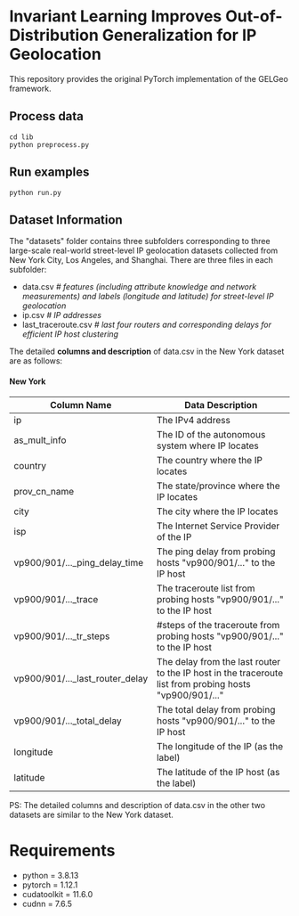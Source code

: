 # Invariant Learning Improves Out-of-Distribution Generalization for IP Geolocation
This repository provides the original PyTorch implementation of the GELGeo framework.

## Process data
```
cd lib
python preprocess.py
```

## Run examples
```
python run.py
```

## Dataset Information

The "datasets" folder contains three subfolders corresponding to three large-scale real-world street-level IP geolocation    datasets collected from New York City, Los Angeles, and Shanghai. There are three files in each subfolder:

- data.csv    *# features (including attribute knowledge and network measurements) and labels (longitude and latitude) for street-level IP geolocation* 
- ip.csv    *# IP addresses*
- last_traceroute.csv    *# last four routers and corresponding delays for efficient IP host clustering*

The detailed **columns and description** of data.csv in the New York dataset are as follows:

#### New York  

| Column Name                     | Data Description                                             |
| ------------------------------- | ------------------------------------------------------------ |
| ip                              | The IPv4 address                                             |
| as_mult_info                    | The ID of the autonomous system where IP locates             |
| country                         | The country where the IP locates                             |
| prov_cn_name                    | The state/province where the IP locates                      |
| city                            | The city where the IP locates                                |
| isp                             | The Internet Service Provider of the IP                      |
| vp900/901/..._ping_delay_time   | The ping delay from probing hosts "vp900/901/..." to the IP host |
| vp900/901/..._trace             | The traceroute list from probing hosts "vp900/901/..." to the IP host |
| vp900/901/..._tr_steps          | #steps of the traceroute from probing hosts "vp900/901/..." to the IP host |
| vp900/901/..._last_router_delay | The delay from the last router to the IP host in the traceroute list from probing hosts "vp900/901/..." |
| vp900/901/..._total_delay       | The total delay from probing hosts "vp900/901/..." to the IP host |
| longitude                       | The longitude of the IP (as the label)                           |
| latitude                        | The latitude of the IP host (as the label)                       |

PS: The detailed columns and description of data.csv in the other two datasets are similar to the New York dataset.

# Requirements
- python = 3.8.13
- pytorch = 1.12.1
- cudatoolkit = 11.6.0
- cudnn = 7.6.5
